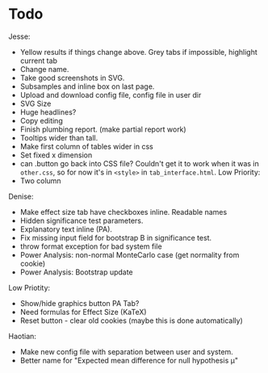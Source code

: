 # Todo

Jesse:

* Yellow results if things change above. Grey tabs if impossible, highlight current tab
* Change name.
* Take good screenshots in SVG.
* Subsamples and inline box on last page.
* Upload and download config file, config file in user dir
* SVG Size
* Huge headlines?
* Copy editing
* Finish plumbing report. (make partial report work)
* Tooltips wider than tall.
* Make first column of tables wider in css
* Set fixed x dimension
* can .button go back into CSS file? Couldn't get it to work when it was in `other.css`, so for now it's in `<style>` in `tab_interface.html`.
Low Priority:
* Two column

Denise:

* Make effect size tab have checkboxes inline. Readable names
* Hidden significance test parameters.
* Explanatory text inline (PA).
* Fix missing input field for bootstrap B in significance test.
* throw format exception for bad system file
* Power Analysis: non-normal MonteCarlo case (get normality from cookie) 
* Power Analysis: Bootstrap update 

Low Priotity:

* Show/hide graphics button PA Tab?
* Need formulas for Effect Size (KaTeX)
* Reset button - clear old cookies (maybe this is done automatically)

Haotian:

* Make new config file with separation between user and system.
* Better name for "Expected mean difference for null hypothesis μ"


